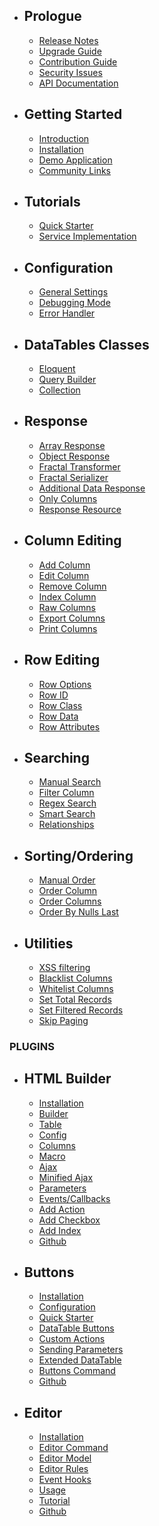 - ## Prologue
	- [Release Notes](/docs/{{package}}/{{version}}/releases)
	- [Upgrade Guide](/docs/{{package}}/{{version}}/upgrade)
	- [Contribution Guide](/docs/{{package}}/{{version}}/contributing)
    - [Security Issues](/docs/{{package}}/{{version}}/security)
	- [API Documentation](http://yajra.github.io/{{package}}/api/{{version}})

- ## Getting Started
    - [Introduction](/docs/{{package}}/{{version}}/introduction)
	- [Installation](/docs/{{package}}/{{version}}/installation)
    - [Demo Application](https://datatables.yajrabox.com/)
    - [Community Links](/docs/{{package}}/{{version}}/community-links)

- ## Tutorials
	- [Quick Starter](https://datatables.yajrabox.com/starter)
	- [Service Implementation](https://datatables.yajrabox.com/service)

- ## Configuration
    - [General Settings](/docs/{{package}}/{{version}}/general-settings)
    - [Debugging Mode](/docs/{{package}}/{{version}}/debugger)
    - [Error Handler](/docs/{{package}}/{{version}}/error-handler)

- ## DataTables Classes
	- [Eloquent](/docs/{{package}}/{{version}}/engine-eloquent)
	- [Query Builder](/docs/{{package}}/{{version}}/engine-query)
	- [Collection](/docs/{{package}}/{{version}}/engine-collection)

- ## Response
	- [Array Response](/docs/{{package}}/{{version}}/response-array)
	- [Object Response](/docs/{{package}}/{{version}}/response-object)
	- [Fractal Transformer](/docs/{{package}}/{{version}}/response-fractal)
	- [Fractal Serializer](/docs/{{package}}/{{version}}/response-fractal-serializer)
	- [Additional Data Response](/docs/{{package}}/{{version}}/response-with)
	- [Only Columns](/docs/{{package}}/{{version}}/response-only)
	- [Response Resource](/docs/{{package}}/{{version}}/response-resource)

- ## Column Editing
	- [Add Column](/docs/{{package}}/{{version}}/add-column)
	- [Edit Column](/docs/{{package}}/{{version}}/edit-column)
	- [Remove Column](/docs/{{package}}/{{version}}/remove-column)
	- [Index Column](/docs/{{package}}/{{version}}/index-column)
	- [Raw Columns](/docs/{{package}}/{{version}}/raw-columns)
	- [Export Columns](/docs/{{package}}/{{version}}/export-columns)
	- [Print Columns](/docs/{{package}}/{{version}}/print-columns)

- ## Row Editing
	- [Row Options](/docs/{{package}}/{{version}}/row-options)
	- [Row ID](/docs/{{package}}/{{version}}/row-options#row-id)
	- [Row Class](/docs/{{package}}/{{version}}/row-options#row-class)
	- [Row Data](/docs/{{package}}/{{version}}/row-options#row-data)
	- [Row Attributes](/docs/{{package}}/{{version}}/row-options#row-attributes)

- ## Searching
	- [Manual Search](/docs/{{package}}/{{version}}/manual-search)
	- [Filter Column](/docs/{{package}}/{{version}}/filter-column)
	- [Regex Search](/docs/{{package}}/{{version}}/regex)
	- [Smart Search](/docs/{{package}}/{{version}}/smart-search)
	- [Relationships](/docs/{{package}}/{{version}}/relationships)

- ## Sorting/Ordering
	- [Manual Order](/docs/{{package}}/{{version}}/manual-order)
	- [Order Column](/docs/{{package}}/{{version}}/order-column)
	- [Order Columns](/docs/{{package}}/{{version}}/order-columns)
	- [Order By Nulls Last](/docs/{{package}}/{{version}}/order-by-nulls-last)

- ## Utilities
	- [XSS filtering](/docs/{{package}}/{{version}}/xss)
	- [Blacklist Columns](/docs/{{package}}/{{version}}/blacklist)
	- [Whitelist Columns](/docs/{{package}}/{{version}}/whitelist)
	- [Set Total Records](/docs/{{package}}/{{version}}/set-total-records)
	- [Set Filtered Records](/docs/{{package}}/{{version}}/set-filtered-records)
	- [Skip Paging](/docs/{{package}}/{{version}}/skip-paging)

### PLUGINS

- ## HTML Builder
	- [Installation](/docs/{{package}}/{{version}}/html-installation)
	- [Builder](/docs/{{package}}/{{version}}/html-builder)
	- [Table](/docs/{{package}}/{{version}}/html-builder-table)
	- [Config](/docs/{{package}}/{{version}}/html-builder-config)
	- [Columns](/docs/{{package}}/{{version}}/html-builder-column)
	- [Macro](/docs/{{package}}/{{version}}/html-builder-macro)
	- [Ajax](/docs/{{package}}/{{version}}/html-builder-ajax)
	- [Minified Ajax](/docs/{{package}}/{{version}}/html-builder-minified-ajax)
	- [Parameters](/docs/{{package}}/{{version}}/html-builder-parameters)
	- [Events/Callbacks](/docs/{{package}}/{{version}}/html-builder-callbacks)
	- [Add Action](/docs/{{package}}/{{version}}/html-builder-action)
	- [Add Checkbox](/docs/{{package}}/{{version}}/html-builder-checkbox)
	- [Add Index](/docs/{{package}}/{{version}}/html-builder-index)
	- [Github](https://github.com/yajra/laravel-datatables-html)

- ## Buttons
	- [Installation](/docs/{{package}}/{{version}}/buttons-installation)
	- [Configuration](/docs/{{package}}/{{version}}/buttons-config)
	- [Quick Starter](/docs/{{package}}/{{version}}/buttons-starter)
	- [DataTable Buttons](/docs/{{package}}/{{version}}/buttons-export)
	- [Custom Actions](/docs/{{package}}/{{version}}/buttons-custom)
	- [Sending Parameters](/docs/{{package}}/{{version}}/buttons-with)
	- [Extended DataTable](/docs/{{package}}/{{version}}/buttons-extended)
	- [Buttons Command](/docs/{{package}}/{{version}}/buttons-console)
	- [Github](https://github.com/yajra/laravel-datatables-buttons)

- ## Editor
	- [Installation](/docs/{{package}}/{{version}}/editor-installation)
	- [Editor Command](/docs/{{package}}/{{version}}/editor-command)
	- [Editor Model](/docs/{{package}}/{{version}}/editor-model)
	- [Editor Rules](/docs/{{package}}/{{version}}/editor-rules)
	- [Event Hooks](/docs/{{package}}/{{version}}/editor-events)
	- [Usage](/docs/{{package}}/{{version}}/editor-usage)
	- [Tutorial](/docs/{{package}}/{{version}}/editor-tutorial)
	- [Github](https://github.com/yajra/laravel-datatables-editor)